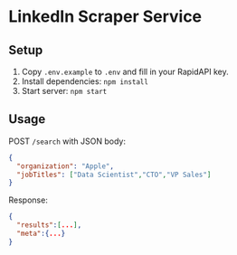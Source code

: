 # LinkedIn Scraper Service

## Setup
1. Copy `.env.example` to `.env` and fill in your RapidAPI key.
2. Install dependencies: `npm install`
3. Start server: `npm start`

## Usage
POST `/search` with JSON body:
```json
{
  "organization": "Apple",
  "jobTitles": ["Data Scientist","CTO","VP Sales"]
}
```

Response:
```json
{
  "results":[...],
  "meta":{...}
}

